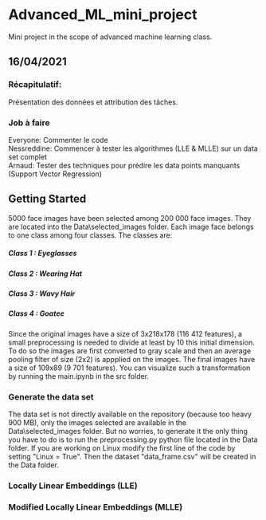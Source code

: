 # Advanced_ML_mini_project
Mini project in the scope of advanced machine learning class.

## 16/04/2021

### Récapitulatif:
Présentation des données et attribution des tâches. 
### Job à faire
Everyone: Commenter le code  
Nessreddine: Commencer à tester les algorithmes (LLE & MLLE) sur un data set complet  
Arnaud: Tester des techniques pour prédire les data points manquants (Support Vector Regression)  

## Getting Started 

5000 face images have been selected among 200 000 face images. They are located into the Data\selected_images folder. Each image face belongs to one class among four classes. The classes are: 
##### Class 1 : Eyeglasses
##### Class 2 : Wearing Hat
##### Class 3 : Wavy Hair
##### Class 4 : Goatee
Since the original images have a size of 3x218x178 (116 412 features), a small preprocessing is needed to divide at least by 10 this initial dimension. To do so the images are first converted to gray scale and then an average pooling filter of size (2x2) is appplied on the images. The final images have a size of 109x89 (9 701 features). You can visualize such a transformation by running the main.ipynb in the src folder. 

### Generate the data set
The data set is not directly available on the repository (because too heavy 900 MB), only the images selected are available in the Data\selected_images folder. But no worries, to generate it the only thing you have to do is to run the preprocessing.py python file located in the Data folder. If you are working on Linux modify the first line of the code by setting "Linux = True". Then the dataset "data_frame.csv" will be created in the Data folder.  

### Locally Linear Embeddings (LLE)

### Modified Locally Linear Embeddings (MLLE)